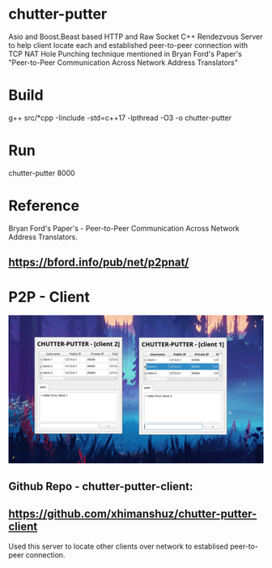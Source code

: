 # chutter-putter
Asio and Boost.Beast based HTTP and Raw Socket C++ Rendezvous Server to help client locate each and established peer-to-peer connection with TCP NAT Hole Punching technique mentioned in Bryan Ford's Paper's "Peer-to-Peer Communication Across Network Address Translators"

# Build

g++ src/*cpp -Iinclude -std=c++17 -lpthread -O3 -o chutter-putter

# Run

chutter-putter 8000

# Reference
Bryan Ford's Paper's  - 
Peer-to-Peer Communication Across Network Address Translators.
## https://bford.info/pub/net/p2pnat/

# P2P - Client
![alt text](https://github.com/xhimanshuz/chutter-putter-client/blob/main/doc/client.png)
## Github Repo - chutter-putter-client: 
## https://github.com/xhimanshuz/chutter-putter-client
Used this server to locate other clients over network to establised peer-to-peer connection.
